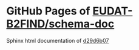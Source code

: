 GitHub Pages of [EUDAT-B2FIND/schema-doc](https://github.com/EUDAT-B2FIND/schema-doc.git)
===
Sphinx html documentation of [d29d6b07](https://github.com/EUDAT-B2FIND/schema-doc/tree/d29d6b07f91c8604423fbe88baa9aaab083b36c5)
